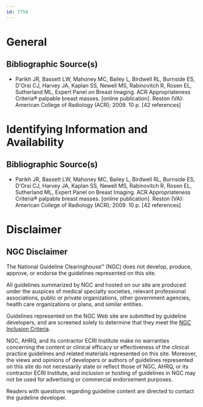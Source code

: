```yaml
---
id: 7758
---
```


# General

## Bibliographic Source(s)

- Parikh JR, Bassett LW, Mahoney MC, Bailey L, Birdwell RL, Burnside ES, D'Orsi CJ, Harvey JA, Kaplan SS, Newell MS, Rabinovitch R, Rosen EL, Sutherland ML, Expert Panel on Breast Imaging. ACR Appropriateness Criteria® palpable breast masses. [online publication]. Reston (VA): American College of Radiology (ACR); 2009. 10 p. [42 references]

# Identifying Information and Availability

## Bibliographic Source(s)

- Parikh JR, Bassett LW, Mahoney MC, Bailey L, Birdwell RL, Burnside ES, D'Orsi CJ, Harvey JA, Kaplan SS, Newell MS, Rabinovitch R, Rosen EL, Sutherland ML, Expert Panel on Breast Imaging. ACR Appropriateness Criteria® palpable breast masses. [online publication]. Reston (VA): American College of Radiology (ACR); 2009. 10 p. [42 references]

# Disclaimer

## NGC Disclaimer

The National Guideline Clearinghouse™ (NGC) does not develop, produce, approve, or endorse the guidelines represented on this site.

All guidelines summarized by NGC and hosted on our site are produced under the auspices of medical specialty societies, relevant professional associations, public or private organizations, other government agencies, health care organizations or plans, and similar entities.

Guidelines represented on the NGC Web site are submitted by guideline developers, and are screened solely to determine that they meet the [NGC Inclusion Criteria](/help-and-about/summaries/inclusion-criteria).

NGC, AHRQ, and its contractor ECRI Institute make no warranties concerning the content or clinical efficacy or effectiveness of the clinical practice guidelines and related materials represented on this site. Moreover, the views and opinions of developers or authors of guidelines represented on this site do not necessarily state or reflect those of NGC, AHRQ, or its contractor ECRI Institute, and inclusion or hosting of guidelines in NGC may not be used for advertising or commercial endorsement purposes.

Readers with questions regarding guideline content are directed to contact the guideline developer.

